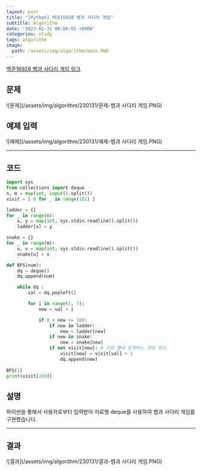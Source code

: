 ```yaml
---
layout: post
title: "[Python] 백준16928 뱀과 사다리 게임"
subtitle: Algorithm
date: '2023-01-31 00:00:01 +0900'
categories: study
tags: algorithm
image:
  path: /assets/img/algorithm/main.PNG
---
```


[백준16928 뱀과 사다리 게임 링크](https://www.acmicpc.net/problem/16928)

<!--more-->

## 문제
![문제](/assets/img/algorithm/230131/문제-뱀과 사다리 게임.PNG)

## 예제 입력
![예제](/assets/img/algorithm/230131/예제-뱀과 사다리 게임.PNG)

---

## 코드
```Python
import sys
from collections import deque 
n, m = map(int, input().split())
visit = [ 0 for _ in range(101) ]

ladder = {}
for _ in range(n):
    x, y = map(int, sys.stdin.readline().split())
    ladder[x] = y

snake = {}
for _ in range(m):
    u, v = map(int, sys.stdin.readline().split())
    snake[u] = v

def BFS(num):
    dq = deque()
    dq.append(num)

    while dq :
        val = dq.popleft()

        for i in range(1, 7):
            new = val + i

            if 0 < new <= 100:
                if new in ladder:
                    new = ladder[new]
                if new in snake:
                    new = snake[new]
                if not visit[new]: # 가장 빨리 도착하는 것이 최소
                    visit[new] = visit[val] + 1
                    dq.append(new)
    
BFS(1)
print(visit[100])
```
## 설명
파이썬을 통해서 사용자로부터 입력받아 자료형 deque를 사용하여 뱀과 사다리 게임를 구현했습니다. <br>

---

## 결과
![결과](/assets/img/algorithm/230131/결과-뱀과 사다리 게임.PNG)